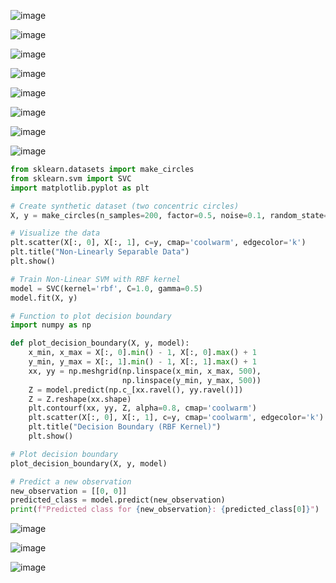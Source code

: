 ![image](https://github.com/user-attachments/assets/327a951e-9646-449f-ab22-9033af64695e)

![image](https://github.com/user-attachments/assets/9f686018-05d1-44fd-b22e-46a829ebb36b)

![image](https://github.com/user-attachments/assets/e7d3d60c-eae6-407c-900a-282c3fa33b8c)

![image](https://github.com/user-attachments/assets/94a9b90d-2ea7-43b0-bfd6-722e9d3b620d)

![image](https://github.com/user-attachments/assets/f14366fc-c0f2-4b4c-884c-de786dd60c9f)

![image](https://github.com/user-attachments/assets/3ab50bf0-dbd3-42aa-a28f-d186749b9144)

![image](https://github.com/user-attachments/assets/4dcbaa10-5d2f-4246-9dfe-41fc57911b62)

![image](https://github.com/user-attachments/assets/7cf17e90-dfe0-4316-8f0c-2873ed82ec9b)

```python
from sklearn.datasets import make_circles
from sklearn.svm import SVC
import matplotlib.pyplot as plt

# Create synthetic dataset (two concentric circles)
X, y = make_circles(n_samples=200, factor=0.5, noise=0.1, random_state=42)

# Visualize the data
plt.scatter(X[:, 0], X[:, 1], c=y, cmap='coolwarm', edgecolor='k')
plt.title("Non-Linearly Separable Data")
plt.show()

# Train Non-Linear SVM with RBF kernel
model = SVC(kernel='rbf', C=1.0, gamma=0.5)
model.fit(X, y)

# Function to plot decision boundary
import numpy as np

def plot_decision_boundary(X, y, model):
    x_min, x_max = X[:, 0].min() - 1, X[:, 0].max() + 1
    y_min, y_max = X[:, 1].min() - 1, X[:, 1].max() + 1
    xx, yy = np.meshgrid(np.linspace(x_min, x_max, 500),
                         np.linspace(y_min, y_max, 500))
    Z = model.predict(np.c_[xx.ravel(), yy.ravel()])
    Z = Z.reshape(xx.shape)
    plt.contourf(xx, yy, Z, alpha=0.8, cmap='coolwarm')
    plt.scatter(X[:, 0], X[:, 1], c=y, cmap='coolwarm', edgecolor='k')
    plt.title("Decision Boundary (RBF Kernel)")
    plt.show()

# Plot decision boundary
plot_decision_boundary(X, y, model)

# Predict a new observation
new_observation = [[0, 0]]
predicted_class = model.predict(new_observation)
print(f"Predicted class for {new_observation}: {predicted_class[0]}")

```

![image](https://github.com/user-attachments/assets/2ec16fe3-57df-4d6d-8a8e-08a650fa8597)

![image](https://github.com/user-attachments/assets/7759b557-8abb-4282-a7b8-1b7caca37735)

![image](https://github.com/user-attachments/assets/ace4618a-e1e8-48ee-b2ae-3e6b55f119a5)






